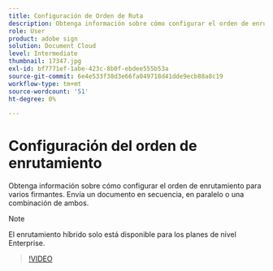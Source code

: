 ```yaml
---
title: Configuración de Orden de Ruta
description: Obtenga información sobre cómo configurar el orden de enrutamiento para varios firmantes
role: User
product: adobe sign
solution: Document Cloud
level: Intermediate
thumbnail: 17347.jpg
exl-id: bf7771ef-1abe-423c-8b0f-ebdee555b53a
source-git-commit: 6e4e533f38d3e66fa049718d41dde9ecb88a8c19
workflow-type: tm+mt
source-wordcount: '51'
ht-degree: 0%

---
```


# Configuración del orden de enrutamiento

Obtenga información sobre cómo configurar el orden de enrutamiento para varios firmantes. Envía un documento en secuencia, en paralelo o una combinación de ambos.

>[!NOTE]
>
>El enrutamiento híbrido solo está disponible para los planes de nivel Enterprise.

>[!VIDEO](https://video.tv.adobe.com/v/17347?hidetitle=true)
